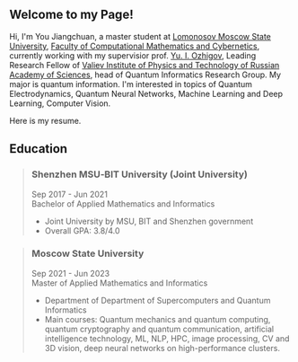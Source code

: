 ## Welcome to my Page!  
Hi, I'm You Jiangchuan, a master student at [Lomonosov Moscow State University](https://www.msu.ru/en/), [Faculty of Computational Mathematics and Cybernetics](https://cs.msu.ru/en), currently working with my supervisior prof. [Yu. I. Ozhigov](https://ru.wikipedia.org/wiki/%D0%9E%D0%B6%D0%B8%D0%B3%D0%BE%D0%B2,_%D0%AE%D1%80%D0%B8%D0%B9_%D0%98%D0%B3%D0%BE%D1%80%D0%B5%D0%B2%D0%B8%D1%87), Leading Research Fellow of [Valiev Institute of Physics and Technology of Russian Academy
of Sciences](https://ftian.ru/en/), head of Quantum Informatics Research Group. My major is quantum information. I'm interested in topics of Quantum Electrodynamics, Quantum Neural Networks, Machine Learning and Deep Learning, Computer Vision.

Here is my resume.

## Education
> ### Shenzhen MSU‐BIT University (Joint University)
> Sep 2017 - Jun 2021  
> Bachelor of Applied Mathematics and Informatics  
> - Joint University by MSU, BIT and Shenzhen government  
> - Overall GPA: 3.8/4.0  

> ### Moscow State University  
> Sep 2021 - Jun 2023  
> Master of Applied Mathematics and Informatics  
> - Department of Department of Supercomputers and Quantum Informatics
> - Main courses: Quantum mechanics and quantum computing, quantum cryptography and quantum communication, artificial intelligence technology, ML, NLP, HPC, image processing, CV and 3D vision, deep neural networks on high-performance clusters.





